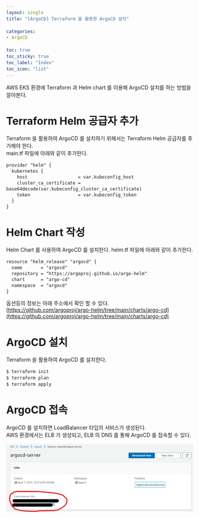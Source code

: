 ```yaml
---
layout: single
title: "[ArgoCD] Terraform 을 활용한 ArgoCD 설치"

categories:
- ArgoCD

toc: true
toc_sticky: true
toc_label: "Index"
toc_icon: "list"
---
```


AWS EKS 환경에 Terraform 과 Helm chart 를 이용해 ArgoCD 설치를 하는 방법을 알아본다.

# Terraform Helm 공급자 추가

Terraform 을 활용하여 ArgoCD 를 설치하기 위해서는 Terraform Helm 공급자를 추가해야 한다.  
main.tf 파일에 아래와 같이 추가한다.

```hcl
provider "helm" {
  kubernetes {
    host                   = var.kubeconfig_host
    cluster_ca_certificate = base64decode(var.kubeconfig_cluster_ca_certificate)
    token                  = var.kubeconfig_token
  }
}
```

# Helm Chart 작성

Helm Chart 를 사용하여 ArgoCD 를 설치한다.
helm.tf 파일에 아래와 같이 추가한다.

```hcl
resource "helm_release" "argocd" {
  name       = "argocd"
  repository = "https://argoproj.github.io/argo-helm"
  chart      = "argo-cd"
  namespace  = "argocd"
}
```
옵션등의 정보는 아래 주소에서 확인 할 수 있다.  
[https://github.com/argoproj/argo-helm/tree/main/charts/argo-cd](https://github.com/argoproj/argo-helm/tree/main/charts/argo-cd)

# ArgoCD 설치

Terraform 을 활용하여 ArgoCD 를 설치한다.

```bash
$ terraform init
$ terraform plan
$ terraform apply
```

# ArgoCD 접속

ArgoCD 를 설치하면 LoadBalancer 타입의 서비스가 생성된다.  
AWS 환경에서는 ELB 가 생성되고, ELB 의 DNS 를 통해 ArgoCD 를 접속할 수 있다.

![image](/assets/images/argocd/argocd_1_0.png)
